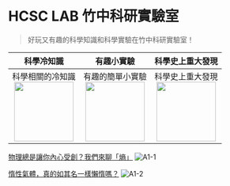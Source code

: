 # HCSC LAB 竹中科研實驗室

> 好玩又有趣的科學知識和科學實驗在竹中科研實驗室！


|科學冷知識            |有趣小實驗                |科學史上重大發現|
|:-------------------------:|:-------------------------:|:-------------------------:|
|科學相關的冷知識<br><img src='https://i.imgur.com/oQ2wojr.png' style='width:120px'>|有趣的簡單小實驗<br><img src='https://i.imgur.com/VDzZJD7.png' style='width:120px'>|科學史上重大發現<br><img src='https://i.imgur.com/lTKTN4I.png' style='width:120px'>|

[物理總是讓你內心受創？我們來聊「熵」](/trivia/11007-A1-1)
![A1-1](https://i.imgur.com/mnSTEb4.png)

[惰性氣體，真的如其名一樣懶惰嗎？](/trivia/11007-A1-2)
![A1-2](https://i.imgur.com/NiUTU0d.png)